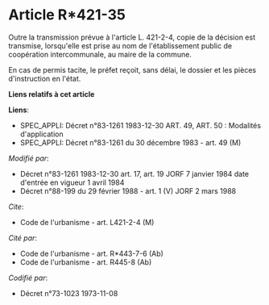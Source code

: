 # Article R*421-35

Outre la transmission prévue à l'article L. 421-2-4, copie de la décision est transmise, lorsqu'elle est prise au nom de
l'établissement public de coopération intercommunale, au maire de la commune.

En cas de permis tacite, le préfet reçoit, sans délai, le dossier et les pièces d'instruction en l'état.

**Liens relatifs à cet article**

**Liens**:

  - SPEC_APPLI: Décret n°83-1261 1983-12-30 ART. 49, ART. 50 : Modalités d'application
  - SPEC_APPLI: Décret n°83-1261 du 30 décembre 1983 - art. 49 (M)

_Modifié par_:

  - Décret n°83-1261 1983-12-30 art. 17, art. 19 JORF 7 janvier 1984 date d'entrée en vigueur 1 avril 1984
  - Décret n°88-199 du 29 février 1988 - art. 1 (V) JORF 2 mars 1988

_Cite_:

  - Code de l'urbanisme - art. L421-2-4 (M)

_Cité par_:

  - Code de l'urbanisme - art. R*443-7-6 (Ab)
  - Code de l'urbanisme - art. R445-8 (Ab)

_Codifié par_:

  - Décret n°73-1023 1973-11-08
